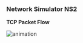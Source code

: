 ### Network Simulator NS2

**TCP Packet Flow**

![animation](http://nile.wpi.edu/NS/Figure/fig11.gif)

